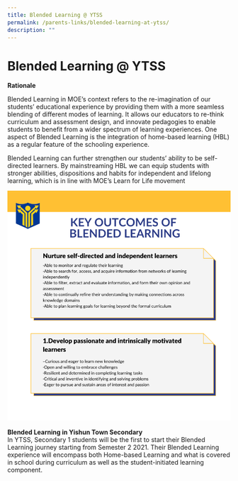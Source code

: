 ```yaml
---
title: Blended Learning @ YTSS
permalink: /parents-links/blended-learning-at-ytss/
description: ""
---
```

# **Blended Learning @ YTSS**

**Rationale**

Blended Learning in MOE’s context refers to the re-imagination of our students’ educational experience by providing them with a more seamless blending of different modes of learning. It allows our educators to re-think curriculum and assessment design, and innovate pedagogies to enable students to benefit from a wider spectrum of learning experiences. One aspect of Blended Learning is the integration of home-based learning (HBL) as a regular feature of the schooling experience.

Blended Learning can further strengthen our students’ ability to be self-directed learners. By mainstreaming HBL we can equip students with stronger abilities, dispositions and habits for independent and lifelong learning, which is in line with MOE’s Learn for Life movement

![](/images/Copy%20of%20Red%20Grid%20Minimalist%20Monotone%20Project%20Progress%20Timeline%20Infographic.png)


**Blended Learning in Yishun Town Secondary**    
In YTSS, Secondary 1 students will be the first to start their Blended Learning journey starting from Semester 2 2021. Their Blended Learning experience will encompass both Home-based Learning and what is covered in school during curriculum as well as the student-initiated learning component.